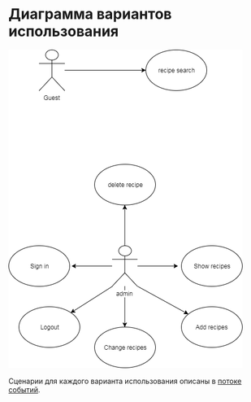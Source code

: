 # Диаграмма вариантов использования

![Диаграмма вариантов использования](UseCase.png)

Сценарии для каждого варианта использования описаны в [потоке событий](Flow%20of%20events.md).